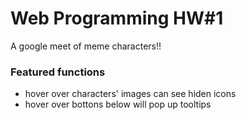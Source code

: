 # Web Programming HW#1
A google meet of meme characters!!

### Featured functions
- hover over characters' images can see hiden icons
- hover over bottons below will pop up tooltips